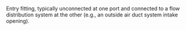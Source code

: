 Entry fitting, typically unconnected at one port and connected to a flow distribution system at the other (e.g., an outside air duct system intake opening).